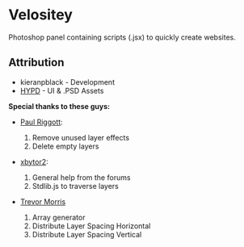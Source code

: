 Velositey
=========

Photoshop panel containing scripts (.jsx) to quickly create websites.


Attribution
----------
* kieranpblack - Development
* [HYPD](http://danross.com.au/) - UI & .PSD Assets

**Special thanks to these guys:**
* [Paul Riggott](http://www.ps-bridge-scripts.talktalk.net/):
	1. Remove unused layer effects
	2. Delete empty layers

* [xbytor2](www.ps-scripts.com):
	1. General help from the forums
	2. Stdlib.js to traverse layers

* [Trevor Morris](www.morris-photographics.com)
	1. Array generator
	2. Distribute Layer Spacing Horizontal
	3. Distribute Layer Spacing Vertical
